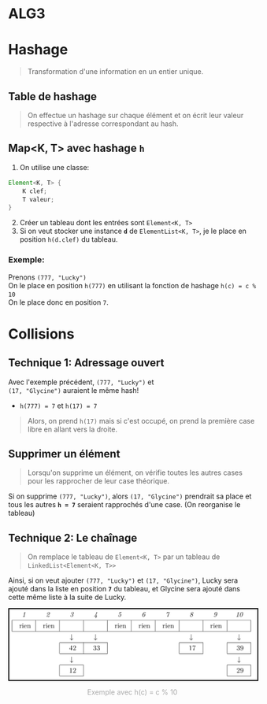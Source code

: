# ALG3

# Hashage
> Transformation d'une information en un entier unique.

## Table de hashage

> On effectue un hashage sur chaque élément et on écrit leur valeur respective à l'adresse correspondant au hash.

## Map<K, T> avec hashage **`h`**

1. On utilise une classe:
```java
Element<K, T> {
    K clef;
    T valeur;
}
```
2. Créer un tableau dont les entrées sont `Element<K, T>`
3. Si on veut stocker une instance **`d`** de `ElementList<K, T>`, je le place en position `h(d.clef)` du tableau.

### Exemple:

Prenons `(777, "Lucky")`<br>
On le place en position `h(777)` en utilisant la fonction de hashage `h(c) = c % 10`<br>
On le place donc en position `7`.<br>

# Collisions

## Technique 1: Adressage ouvert

Avec l'exemple précédent, `(777, "Lucky")` et<br>`(17, "Glycine")` auraient le même hash!
- `h(777) = 7` et `h(17) = 7`

> Alors, on prend `h(17)` mais si c'est occupé, on prend la première case libre en allant vers la droite.

## Supprimer un élément
> Lorsqu'on supprime un élément, on vérifie toutes les autres cases pour les rapprocher de leur case théorique.

Si on supprime `(777, "Lucky")`, alors `(17, "Glycine")` prendrait sa place et tous les autres **`h = 7`** seraient rapprochés d'une case. (On reorganise le tableau)

## Technique 2: Le chaînage

> On remplace le tableau de `Element<K, T>` par un tableau de `LinkedList<Element<K, T>>`

Ainsi, si on veut ajouter `(777, "Lucky")` et `(17, "Glycine")`, Lucky sera ajouté dans la liste en position **`7`** du tableau, et Glycine sera ajouté dans cette même liste à la suite de Lucky.

<img src="./sources/map_chainage.png" width="600" style="border: 2px solid black; display: block; margin: 0px auto 0px">
<p style="color: darkgray; text-align: center">Exemple avec h(c) = c % 10</p>